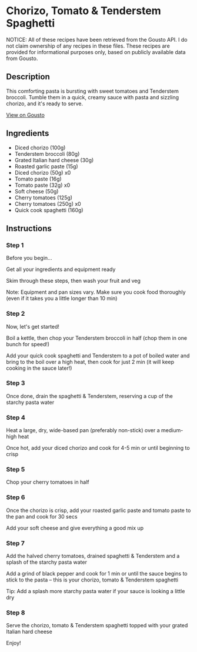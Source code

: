 # Chorizo, Tomato & Tenderstem Spaghetti

NOTICE: All of these recipes have been retrieved from the Gousto API. I do not claim ownership of any recipes in these files. These recipes are provided for informational purposes only, based on publicly available data from Gousto.

## Description

This comforting pasta is bursting with sweet tomatoes and Tenderstem broccoli. Tumble them in a quick, creamy sauce with pasta and sizzling chorizo, and it's ready to serve. 

[View on Gousto](https://www.gousto.co.uk/recipes/cookbook/chorizo-tenderstem-fusilli)

## Ingredients

- Diced chorizo (100g)
- Tenderstem broccoli (80g)
- Grated Italian hard cheese (30g)
- Roasted garlic paste (15g)
- Diced chorizo (50g) x0
- Tomato paste (16g)
- Tomato paste (32g) x0
- Soft cheese (50g)
- Cherry tomatoes (125g)
- Cherry tomatoes (250g) x0
- Quick cook spaghetti (160g)

## Instructions


### Step 1

Before you begin...

Get all your ingredients and equipment ready

Skim through these steps, then wash your fruit and veg

Note: Equipment and pan sizes vary. Make sure you cook food thoroughly (even if it takes you a little longer than 10 min)


### Step 2

Now, let's get started!

Boil a kettle, then chop your Tenderstem broccoli in half (chop them in one bunch for speed!)

Add your quick cook spaghetti and Tenderstem to a pot of boiled water and bring to the boil over a high heat, then cook for just 2 min (it will keep cooking in the sauce later!)


### Step 3

Once done, drain the spaghetti & Tenderstem, reserving a cup of the starchy pasta water


### Step 4

Heat a large, dry, wide-based pan (preferably non-stick) over a medium-high heat

Once hot, add your diced chorizo and cook for 4-5 min or until beginning to crisp


### Step 5

Chop your cherry tomatoes in half


### Step 6

Once the chorizo is crisp, add your roasted garlic paste and tomato paste to the pan and cook for 30 secs

Add your soft cheese and give everything a good mix up


### Step 7

Add the halved cherry tomatoes, drained spaghetti & Tenderstem and a splash of the starchy pasta water

Add a grind of black pepper and cook for 1 min or until the sauce begins to stick to the pasta – this is your chorizo, tomato & Tenderstem spaghetti

Tip: Add a splash more starchy pasta water if your sauce is looking a little dry

### Step 8

Serve the chorizo, tomato & Tenderstem spaghetti topped with your grated Italian hard cheese

Enjoy!

